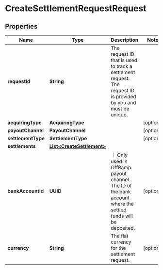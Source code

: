 

# CreateSettlementRequestRequest


## Properties

| Name | Type | Description | Notes |
|------------ | ------------- | ------------- | -------------|
|**requestId** | **String** | The request ID that is used to track a settlement request. The request ID is provided by you and must be unique. |  |
|**acquiringType** | **AcquiringType** |  |  [optional] |
|**payoutChannel** | **PayoutChannel** |  |  [optional] |
|**settlementType** | **SettlementType** |  |  [optional] |
|**settlements** | [**List&lt;CreateSettlement&gt;**](CreateSettlement.md) |  |  |
|**bankAccountId** | **UUID** | ｜ Only used in OffRamp payout channel. The ID of the bank account where the settled funds will be deposited. |  [optional] |
|**currency** | **String** | The fiat currency for the settlement request. |  [optional] |



